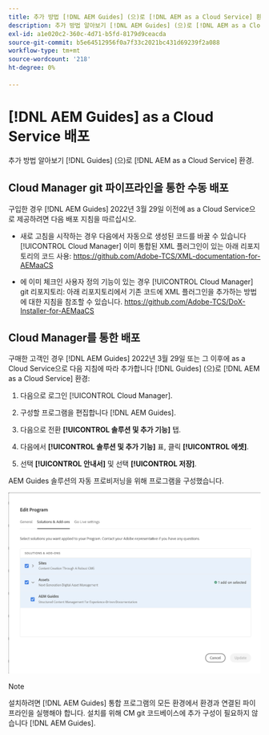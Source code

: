 ```yaml
---
title: 추가 방법 [!DNL AEM Guides] (으)로 [!DNL AEM as a Cloud Service] 환경
description: 추가 방법 알아보기 [!DNL AEM Guides] (으)로 [!DNL AEM as a Cloud Service] 환경
exl-id: a1e020c2-360c-4d71-b5fd-8179d9ceacda
source-git-commit: b5e64512956f0a7f33c2021bc431d69239f2a088
workflow-type: tm+mt
source-wordcount: '218'
ht-degree: 0%

---
```


# [!DNL AEM Guides] as a Cloud Service 배포

추가 방법 알아보기 [!DNL Guides] (으)로 [!DNL AEM as a Cloud Service] 환경.

## Cloud Manager git 파이프라인을 통한 수동 배포

구입한 경우 [!DNL AEM Guides] 2022년 3월 29일 이전에 as a Cloud Service으로 제공하려면 다음 배포 지침을 따르십시오.

* 새로 고침을 시작하는 경우 다음에서 자동으로 생성된 코드를 바꿀 수 있습니다 [!UICONTROL Cloud Manager] 이미 통합된 XML 플러그인이 있는 아래 리포지토리의 코드 사용: https://github.com/Adobe-TCS/XML-documentation-for-AEMaaCS

* 에 이미 체크인 사용자 정의 기능이 있는 경우 [!UICONTROL Cloud Manager] git 리포지토리: 아래 리포지토리에서 기존 코드에 XML 플러그인을 추가하는 방법에 대한 지침을 참조할 수 있습니다. https://github.com/Adobe-TCS/DoX-Installer-for-AEMaaCS

## Cloud Manager를 통한 배포

구매한 고객인 경우 [!DNL AEM Guides] 2022년 3월 29일 또는 그 이후에 as a Cloud Service으로 다음 지침에 따라 추가합니다 [!DNL Guides] (으)로 [!DNL AEM as a Cloud Service] 환경:

1. 다음으로 로그인 [!UICONTROL Cloud Manager].

1. 구성할 프로그램을 편집합니다 [!DNL AEM Guides].

1. 다음으로 전환 **[!UICONTROL 솔루션 및 추가 기능]** 탭.

1. 다음에서 **[!UICONTROL 솔루션 및 추가 기능]** 표, 클릭 **[!UICONTROL 에셋]**.

1. 선택 **[!UICONTROL 안내서]** 및 선택 **[!UICONTROL 저장]**.

AEM Guides 솔루션의 자동 프로비저닝을 위해 프로그램을 구성했습니다.

![AEM Guides 솔루션 구성](assets/addon-configuration.png)

>[!NOTE]
>
>설치하려면 [!DNL AEM Guides] 통합 프로그램의 모든 환경에서 환경과 연결된 파이프라인을 실행해야 합니다. 설치를 위해 CM git 코드베이스에 추가 구성이 필요하지 않습니다 [!DNL AEM Guides].
